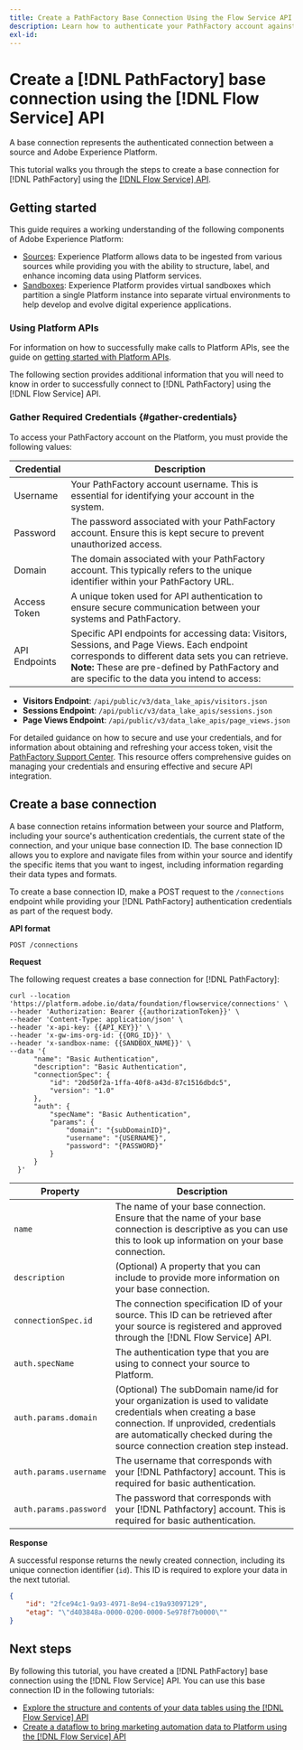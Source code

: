 ```yaml
---
title: Create a PathFactory Base Connection Using the Flow Service API
description: Learn how to authenticate your PathFactory account against Experience Platform using the Flow Service API.
exl-id: 
---
```

# Create a [!DNL PathFactory] base connection using the [!DNL Flow Service] API

A base connection represents the authenticated connection between a source and Adobe Experience Platform.

This tutorial walks you through the steps to create a base connection for [!DNL PathFactory] using the [[!DNL Flow Service] API](<https://www.adobe.io/experience-platform-apis/references/flow-service/>).

## Getting started

This guide requires a working understanding of the following components of Adobe Experience Platform:

* [Sources](../../../../home.md): Experience Platform allows data to be ingested from various sources while providing you with the ability to structure, label, and enhance incoming data using Platform services.
* [Sandboxes](../../../../../sandboxes/home.md): Experience Platform provides virtual sandboxes which partition a single Platform instance into separate virtual environments to help develop and evolve digital experience applications.

### Using Platform APIs

For information on how to successfully make calls to Platform APIs, see the guide on [getting started with Platform APIs](../../../../../landing/api-guide.md).

The following section provides additional information that you will need to know in order to successfully connect to [!DNL PathFactory] using the [!DNL Flow Service] API.

### Gather Required Credentials {#gather-credentials}

To access your PathFactory account on the Platform, you must provide the following values:

| Credential | Description |
| ---------- | ----------- |
| Username | Your PathFactory account username. This is essential for identifying your account in the system. |
| Password | The password associated with your PathFactory account. Ensure this is kept secure to prevent unauthorized access. |
| Domain | The domain associated with your PathFactory account. This typically refers to the unique identifier within your PathFactory URL. |
| Access Token | A unique token used for API authentication to ensure secure communication between your systems and PathFactory. |
| API Endpoints | Specific API endpoints for accessing data: Visitors, Sessions, and Page Views. Each endpoint corresponds to different data sets you can retrieve. **Note:** These are pre-defined by PathFactory and are specific to the data you intend to access:
  - **Visitors Endpoint**: `/api/public/v3/data_lake_apis/visitors.json`
  - **Sessions Endpoint**: `/api/public/v3/data_lake_apis/sessions.json`
  - **Page Views Endpoint**: `/api/public/v3/data_lake_apis/page_views.json`

For detailed guidance on how to secure and use your credentials, and for information about obtaining and refreshing your access token, visit the [PathFactory Support Center](https://support.pathfactory.com/categories/adobe/). This resource offers comprehensive guides on managing your credentials and ensuring effective and secure API integration.

## Create a base connection

A base connection retains information between your source and Platform, including your source's authentication credentials, the current state of the connection, and your unique base connection ID. The base connection ID allows you to explore and navigate files from within your source and identify the specific items that you want to ingest, including information regarding their data types and formats.

To create a base connection ID, make a POST request to the `/connections` endpoint while providing your [!DNL PathFactory] authentication credentials as part of the request body.

**API format**

```https
POST /connections
```

**Request**

The following request creates a base connection for [!DNL PathFactory]:

```shell
curl --location 'https://platform.adobe.io/data/foundation/flowservice/connections' \
--header 'Authorization: Bearer {{authorizationToken}}' \
--header 'Content-Type: application/json' \
--header 'x-api-key: {{API_KEY}}' \
--header 'x-gw-ims-org-id: {{ORG_ID}}' \
--header 'x-sandbox-name: {{SANDBOX_NAME}}' \
--data '{
      "name": "Basic Authentication",
      "description": "Basic Authentication",
      "connectionSpec": {
          "id": "20d50f2a-1ffa-40f8-a43d-87c1516dbdc5",
          "version": "1.0"
      },
      "auth": {
          "specName": "Basic Authentication",
          "params": {
              "domain": "{subDomainID}",
              "username": "{USERNAME}",
              "password": "{PASSWORD}"
          }
      }
  }'
```

| Property               | Description |
|------------------------| --- |
| `name`                 | The name of your base connection. Ensure that the name of your base connection is descriptive as you can use this to look up information on your base connection. |
| `description`          | (Optional) A property that you can include to provide more information on your base connection. |
| `connectionSpec.id`    | The connection specification ID of your source. This ID can be retrieved after your source is registered and approved through the [!DNL Flow Service] API. |
| `auth.specName`        | The authentication type that you are using to connect your source to Platform. |
| `auth.params.domain`     | (Optional) The subDomain name/id for your organization is used to validate credentials when creating a base connection. If unprovided, credentials are automatically checked during the source connection creation step instead. |
| `auth.params.username` | The username that corresponds with your [!DNL Pathfactory] account. This is required for basic authentication. |
| `auth.params.password` | The password that corresponds with your [!DNL Pathfactory] account. This is required for basic authentication. |

**Response**

A successful response returns the newly created connection, including its unique connection identifier (`id`). This ID is required to explore your data in the next tutorial.

```json
{
    "id": "2fce94c1-9a93-4971-8e94-c19a93097129",
    "etag": "\"d403848a-0000-0200-0000-5e978f7b0000\""
}
```

## Next steps

By following this tutorial, you have created a [!DNL PathFactory] base connection using the [!DNL Flow Service] API. You can use this base connection ID in the following tutorials:

* [Explore the structure and contents of your data tables using the [!DNL Flow Service] API](../../explore/tabular.md)
* [Create a dataflow to bring marketing automation data to Platform using the [!DNL Flow Service] API](../../collect/marketing-automation.md)
